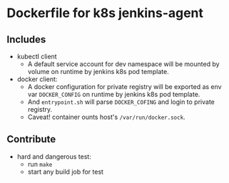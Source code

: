 # Dockerfile for k8s jenkins-agent
## Includes
- kubectl client
    - A default service account for dev namespace will be mounted by volume on runtime by jenkins k8s pod template.
- docker client:
    - A docker configuration for private registry will be exported as env var `DOCKER_CONFIG` on runtime by jenkins k8s pod template.
    - And `entrypoint.sh` will parse `DOCKER_COFING` and login to private registry.
    - Caveat! container ounts host's `/var/run/docker.sock`.
    
## Contribute
- hard and dangerous test:
    - run `make`
    - start any build job for test
